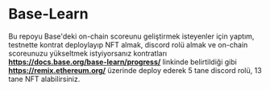 # Base-Learn

Bu repoyu Base'deki on-chain scoreunu geliştirmek isteyenler için yaptım, testnette kontrat deploylayıp NFT almak, discord rolü almak ve on-chain scoreunuzu yükseltmek istyiyorsanız kontratları **https://docs.base.org/base-learn/progress/** linkinde belirtildiği gibi **https://remix.ethereum.org/** üzerinde deploy ederek 5 tane discord rolü, 13 tane NFT alabilirsiniz.

